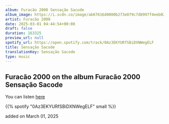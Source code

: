 ```yaml
---
album: Furacão 2000 Sensação Sacode
album_image: https://i.scdn.co/image/ab67616d0000b273e079c7d8997f4eeb02d0f315
artist: Furacão 2000
date: 2025-03-01 04:44:54+00:00
draft: false
duration: 163325
preview_url: null
spotify_url: https://open.spotify.com/track/0Az3EKYURfSBiDXNWegELF
title: Sensação Sacode
translationKey: Sensação Sacode
type: music
---
```


## Furacão 2000 on the album Furacão 2000 Sensação Sacode

You can listen [here](https://open.spotify.com/track/0Az3EKYURfSBiDXNWegELF)

{{% spotify "0Az3EKYURfSBiDXNWegELF" small %}}

added on March 01, 2025